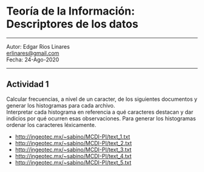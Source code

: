 
# Teoría de la Información: Descriptores de los datos
***
Autor: Edgar Rios Linares  
<erlinares@gmail.com>  
Fecha: 24-Ago-2020  
***
## Actividad 1
Calcular  frecuencias, a nivel de un caracter, de los siguientes documentos  y generar los histogramas para cada archivo.  
Interpretar cada histograma en referencia a qué caracteres destacan y dar indicios por qué ocurren esas observaciones. Para generar los histogramas ordenar los caracteres  léxicamente.  
+ <http://ingeotec.mx/~sabino/MCDI-PI/text_1.txt>
+ <http://ingeotec.mx/~sabino/MCDI-PI/text_2.txt>
+ <http://ingeotec.mx/~sabino/MCDI-PI/text_3.txt>
+ <http://ingeotec.mx/~sabino/MCDI-PI/text_4.txt>
+ <http://ingeotec.mx/~sabino/MCDI-PI/text_5.txt>
